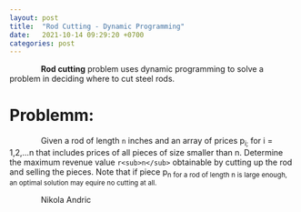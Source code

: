 ```yaml
---
layout: post
title:  "Rod Cutting - Dynamic Programming"
date:   2021-10-14 09:29:20 +0700
categories: post
---
```


 &nbsp;&nbsp;&nbsp;&nbsp;&nbsp;&nbsp;&nbsp;&nbsp;&nbsp;&nbsp;&nbsp;&nbsp;&nbsp;
 **Rod cutting** problem uses dynamic programming to solve a problem in deciding where to cut steel rods. 


 # Problemm:

 &nbsp;&nbsp;&nbsp;&nbsp;&nbsp;&nbsp;&nbsp;&nbsp;&nbsp;&nbsp;&nbsp;&nbsp;&nbsp;
 Given a rod of length `n` inches and an array of prices p<sub>i;</sub> for i = 1,2,...n that includes prices of all pieces of size smaller than n. Determine the maximum revenue value ` r<sub>n</sub> ` obtainable by cutting up the rod and selling the pieces. Note that if piece p<sub>n for a rod of length n is large enough, an optimal   solution may equire no cutting at all.
 
 
 
<!-- https://sites.psu.edu/symbolcodes/codehtml/#math LINK FOR SYMBOLS IN EQUATIONS -->
<!-- h<sub>&theta;</sub>(x) = &theta;<sub>o</sub> x + &theta;<sub>1</sub>x -->
 
 &nbsp;&nbsp;&nbsp;&nbsp;&nbsp;&nbsp;&nbsp;&nbsp;&nbsp;&nbsp;&nbsp;&nbsp;&nbsp;
 Nikola Andric

 
